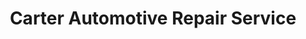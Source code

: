 ---
title: "Carter Automotive Repair Service"
url: /mesquite/carter-automotive-repair-service/
shop: car repair
---